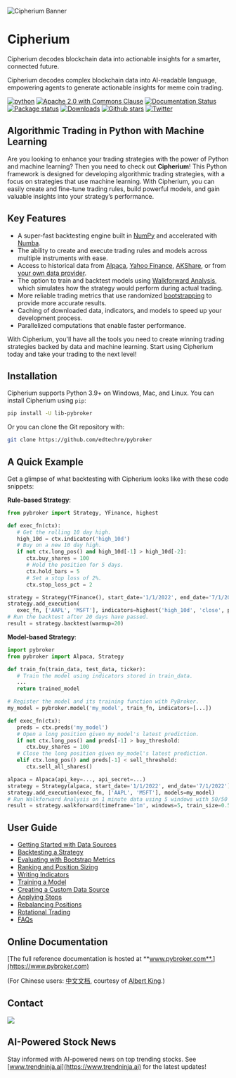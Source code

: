 ![Cipherium Banner](https://pbs.twimg.com/profile_banners/1874471509227393024/1735743864/1500x500)

# Cipherium

Cipherium decodes blockchain data into actionable insights for a smarter, connected future.

Cipherium decodes complex blockchain data into AI-readable language, empowering agents to generate actionable insights for meme coin trading.

[![python](https://img.shields.io/badge/python-v3-brightgreen.svg)](https://www.python.org/)
[![Apache 2.0 with Commons Clause](https://img.shields.io/badge/license-Apache%202.0%20Clause-green)](https://www.pybroker.com/en/latest/license.html)
[![Documentation Status](https://readthedocs.org/projects/pybroker/badge/?version=latest)](https://www.pybroker.com/en/latest/?badge=latest)
[![Package status](https://github.com/edtechre/pybroker/actions/workflows/main.yml/badge.svg?event=push)](https://github.com/edtechre/pybroker/actions)
[![Downloads](https://static.pepy.tech/badge/lib-pybroker)](https://pepy.tech/project/lib-pybroker)
[![Github stars](https://img.shields.io/github/stars/edtechre/pybroker?style=social)](https://github.com/edtechre/pybroker/)
[![Twitter](https://img.shields.io/twitter/follow/cipherium_ai?style=social)](https://twitter.com/intent/follow?screen_name=cipherium_ai)

## Algorithmic Trading in Python with Machine Learning

Are you looking to enhance your trading strategies with the power of Python and
machine learning? Then you need to check out **Cipherium**! This Python framework
is designed for developing algorithmic trading strategies, with a focus on
strategies that use machine learning. With Cipherium, you can easily create and
fine-tune trading rules, build powerful models, and gain valuable insights into
your strategy’s performance.

## Key Features

- A super-fast backtesting engine built in [NumPy](https://numpy.org/) and accelerated with [Numba](https://numba.pydata.org/).
- The ability to create and execute trading rules and models across multiple instruments with ease.
- Access to historical data from [Alpaca](https://alpaca.markets/), [Yahoo Finance](https://finance.yahoo.com/), [AKShare](https://github.com/akfamily/akshare), or from [your own data provider](https://www.pybroker.com/en/latest/notebooks/7.%20Creating%20a%20Custom%20Data%20Source.html).
- The option to train and backtest models using [Walkforward Analysis](https://www.pybroker.com/en/latest/notebooks/6.%20Training%20a%20Model.html#Walkforward-Analysis), which simulates how the strategy would perform during actual trading.
- More reliable trading metrics that use randomized [bootstrapping](https://en.wikipedia.org/wiki/Bootstrapping_(statistics)) to provide more accurate results.
- Caching of downloaded data, indicators, and models to speed up your development process.
- Parallelized computations that enable faster performance.

With Cipherium, you'll have all the tools you need to create winning trading
strategies backed by data and machine learning. Start using Cipherium today and
take your trading to the next level!

## Installation

Cipherium supports Python 3.9+ on Windows, Mac, and Linux. You can install
Cipherium using `pip`:

```bash
pip install -U lib-pybroker
```

Or you can clone the Git repository with:

```bash
git clone https://github.com/edtechre/pybroker
```

## A Quick Example

Get a glimpse of what backtesting with Cipherium looks like with these code
snippets:

**Rule-based Strategy**:

```python
from pybroker import Strategy, YFinance, highest

def exec_fn(ctx):
   # Get the rolling 10 day high.
   high_10d = ctx.indicator('high_10d')
   # Buy on a new 10 day high.
   if not ctx.long_pos() and high_10d[-1] > high_10d[-2]:
      ctx.buy_shares = 100
      # Hold the position for 5 days.
      ctx.hold_bars = 5
      # Set a stop loss of 2%.
      ctx.stop_loss_pct = 2

strategy = Strategy(YFinance(), start_date='1/1/2022', end_date='7/1/2022')
strategy.add_execution(
   exec_fn, ['AAPL', 'MSFT'], indicators=highest('high_10d', 'close', period=10))
# Run the backtest after 20 days have passed.
result = strategy.backtest(warmup=20)
```

**Model-based Strategy**:

```python
import pybroker
from pybroker import Alpaca, Strategy

def train_fn(train_data, test_data, ticker):
   # Train the model using indicators stored in train_data.
   ...
   return trained_model

# Register the model and its training function with PyBroker.
my_model = pybroker.model('my_model', train_fn, indicators=[...])

def exec_fn(ctx):
   preds = ctx.preds('my_model')
   # Open a long position given my_model's latest prediction.
   if not ctx.long_pos() and preds[-1] > buy_threshold:
      ctx.buy_shares = 100
   # Close the long position given my_model's latest prediction.
   elif ctx.long_pos() and preds[-1] < sell_threshold:
      ctx.sell_all_shares()

alpaca = Alpaca(api_key=..., api_secret=...)
strategy = Strategy(alpaca, start_date='1/1/2022', end_date='7/1/2022')
strategy.add_execution(exec_fn, ['AAPL', 'MSFT'], models=my_model)
# Run Walkforward Analysis on 1 minute data using 5 windows with 50/50 train/test data.
result = strategy.walkforward(timeframe='1m', windows=5, train_size=0.5)
```

## User Guide

- [Getting Started with Data Sources](https://www.pybroker.com/en/latest/notebooks/1.%20Getting%20Started%20with%20Data%20Sources.html)
- [Backtesting a Strategy](https://www.pybroker.com/en/latest/notebooks/2.%20Backtesting%20a%20Strategy.html)
- [Evaluating with Bootstrap Metrics](https://www.pybroker.com/en/latest/notebooks/3.%20Evaluating%20with%20Bootstrap%20Metrics.html)
- [Ranking and Position Sizing](https://www.pybroker.com/en/latest/notebooks/4.%20Ranking%20and%20Position%20Sizing.html)
- [Writing Indicators](https://www.pybroker.com/en/latest/notebooks/5.%20Writing%20Indicators.html)
- [Training a Model](https://www.pybroker.com/en/latest/notebooks/6.%20Training%20a%20Model.html)
- [Creating a Custom Data Source](https://www.pybroker.com/en/latest/notebooks/7.%20Creating%20a%20Custom%20Data%20Source.html)
- [Applying Stops](https://www.pybroker.com/en/latest/notebooks/8.%20Applying%20Stops.html)
- [Rebalancing Positions](https://www.pybroker.com/en/latest/notebooks/9.%20Rebalancing%20Positions.html)
- [Rotational Trading](https://www.pybroker.com/en/latest/notebooks/10.%20Rotational%20Trading.html)
- [FAQs](https://www.pybroker.com/en/latest/notebooks/FAQs.html)

## Online Documentation

[The full reference documentation is hosted at **www.pybroker.com**.](https://www.pybroker.com)

(For Chinese users: [中文文档](https://www.pybroker.com/zh_CN/latest/), courtesy of [Albert King](https://github.com/albertandking).)

## Contact

<img src="https://github.com/edtechre/pybroker/blob/master/docs/_static/email-image.png?raw=true">

## AI-Powered Stock News

Stay informed with AI-powered news on top trending stocks. See [www.trendninja.ai](https://www.trendninja.ai) for the latest updates!
